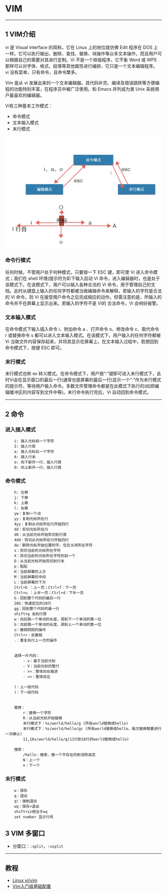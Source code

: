 # VIM

---
## 1 VIM介绍

vi 是 Visual interface 的简称，它在 Linux 上的地位就仿佛 Edit 程序在 DOS 上一样。它可以执行输出、删除、查找、替换、块操作等众多文本操作，而且用户可以根据自己的需要对其进行定制。Vi 不是一个排版程序，它不象 Word 或 WPS 那样可以对字体、格式、段落等其他属性进行编排，它只是一个文本编辑程序。 vi 没有菜单，只有命令，且命令繁多。

Vim 是从 vi 发展出来的一个文本编辑器。其代码补完、编译及错误跳转等方便编程的功能特别丰富，在程序员中被广泛使用。和 Emacs 并列成为类 Unix 系统用户最喜欢的编辑器。

Vi有三种基本工作模式：

- 命令模式
- 文本输入模式
- 末行模式

![vim](index_files/vim.jpg)

### 命令行模式

任何时候，不管用户处于何种模式，只要按一下 ESC 键，即可使 Vi 进入命令模式；我们在 shell 环境(提示符为$)下输入启动 Vi 命令，进入编辑器时，也是处于该模式下。在该模式下，用户可以输入各种合法的 Vi 命令，用于管理自己的文档。此时从键盘上输入的任何字符都被当做编辑命令来解释，若输入的字符是合法的 Vi 命令，则 Vi 在接受用户命令之后完成相应的动作。但需注意的是，所输入的命令并不在屏幕上显示出来。若输入的字符不是 Vi的 合法命令，Vi 会响铃报警。

### 文本输入模式

在命令模式下输入插入命令 i、附加命令 a 、打开命令 o、修改命令 c、取代命令 r 或替换命令 s 都可以进入文本输入模式。在该模式下，用户输入的任何字符都被 Vi 当做文件内容保存起来，并将其显示在屏幕上。在文本输入过程中，若想回到命令模式下，按键 ESC 即可。

### 末行模式

末行模式也称 ex 转义模式。在命令模式下，用户按“:”键即可进入末行模式下，此时Vi会在显示窗口的最后一行(通常也是屏幕的最后一行)显示一个“:”作为末行模式的提示符，等待用户输入命令。多数文件管理命令都是在此模式下执行的(如把编辑缓冲区的内容写到文件中等)。末行命令执行完后，Vi 自动回到命令模式。

---
## 2 命令

### 进入插入模式

```log
    i: 插入光标前一个字符
    I: 插入行首
    a: 插入光标后一个字符
    A: 插入行未
    o: 向下新开一行，插入行首
    O: 向上新开一行，插入行首
```

### 命令模式

```log
    h: 左移
    j: 下移
    k: 上移
    l: 右移
    yw：复制一个词
    yy：复制光标所在行
    4yy：复制从光标所在行开始四行
    dd：剪切光标所在行
    d0：从当前光标开始剪切到行首
    4dd：剪切从光标所在行开始四行
    dw：删除光标开始位置的字，包含关闭所在字符
    x：剪切当前的光标所在字符
    X：剪切当前的光标所在字符的前一个
    D：从当前光标开始剪切到行末
    p：黏贴
    H：当前屏幕的上方
    M：当前屏幕的中间
    L：当前屏幕的下方
    Ctrl+b ：上一页；Ctrl+f：下一页
    Ctrl+u ：上半一页；Ctrl+d：下半一页
    G：回到整个代码的最后一行
    20G：快速定位的18行
    gg：回到整个代码的最一行
    shift+g 会到行首
    w：向后跳一个单词的长度，调到下一个单词的第一位
    b：向前跳一个单词的长度，调到上一个单词的第一位
    u：撤销刚刚的操作
    Ctrl+r：反撤销
    .：重复执行上一次的操作


    选择一片代码：
        - v：基于当前光标
        - V：当前光标的整行
        - >>：整体向右缩进
        - <<：整体向左

    (：上一段代码
    )：下一段代码


    替换：
        r：替换一个字符
        R：从当前光标开始替换
        末行模式下：%s/world/hello/g (所有world替换成hello)
        末行模式下：%s/world/hello/gc (所有world替换成hello，每次替换都要进行一次确认)
        11,16s/world/hello/g(11行到16行的world替换成hello)

    搜索：
        /hello：搜索，搜一个不存在的即消除高亮
        N：上一个
        n：下一个
```

### 末行模式

```log
    w：保存
    q：退出
    q!：强制退出
    wq：保存+退出
    shift+zz相当于wq
    set number 显示行号
```

## 3 VIM 多窗口

- 分窗口：`:split`，`:vsplit`

---
## 教程

- [Linux vi/vim](http://www.runoob.com/linux/linux-vim.html)
- [Vim入门级基础配置](https://segmentfault.com/a/1190000016330314)
